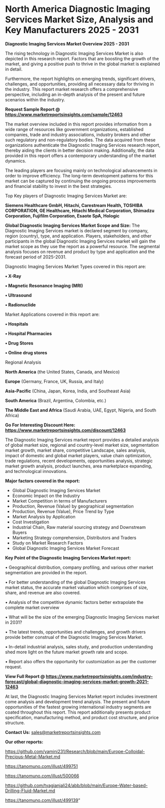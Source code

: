 # North America Diagnostic Imaging Services Market Size, Analysis and Key Manufacturers 2025 - 2031

<Strong> Diagnostic Imaging Services Market Overview 2025 - 2031</strong>

The rising technology in Diagnostic Imaging Services Market is also depicted in this research report. Factors that are boosting the growth of the market, and giving a positive push to thrive in the global market is explained in detail.

Furthermore, the report highlights on emerging trends, significant drivers, challenges, and opportunities, providing all necessary data for thriving in the industry. This report market research offers a comprehensive perspective, including an in-depth analysis of the present and future scenarios within the industry.

<strong>Request Sample Report @ <a href=https://www.marketreportsinsights.com/sample/12463>https://www.marketreportsinsights.com/sample/12463</a></strong>

The market overview included in this report provides information from a wide range of resources like government organizations, established companies, trade and industry associations, industry brokers and other such regulatory and non-regulatory bodies. The data acquired from these organizations authenticate the Diagnostic Imaging Services research report, thereby aiding the clients in better decision making. Additionally, the data provided in this report offers a contemporary understanding of the market dynamics.

The leading players are focusing mainly on technological advancements in order to improve efficiency. The long-term development patterns for this market can be captured by continuing the ongoing process improvements and financial stability to invest in the best strategies.

Top Key players of Diagnostic Imaging Services Market are:

<strong>Siemens Healthcare GmbH, Hitachi, Carestream Health, TOSHIBA CORPORATION, GE Healthcare, Hitachi Medical Corporation, Shimadzu Corporation, Fujifilm Corporation, Esaote SpA, Hologic</strong>

<strong><b>Global Diagnostic Imaging Services Market Scope and Size:</b></strong>
The Diagnostic Imaging Services market is declared segment by company, region (country), type, and application. Players, stakeholders, and other participants in the global Diagnostic Imaging Services market will gain the market scope as they use the report as a powerful resource. The segmental analysis focuses on revenue and product by type and application and the forecast period of 2025-2031.

Diagnostic Imaging Services Market Types covered in this report are:

<strong>• X-Ray

• Magnetic Resonance Imaging (MRI)

• Ultrasound

• Radionuclide</strong>

Market Applications covered in this report are:

<strong>• Hospitals

• Hospital Pharmacies

• Drug Stores

• Online drug stores</strong> 

Regional Analysis

<strong>North America</strong> (the United States, Canada, and Mexico)

<strong>Europe</strong> (Germany, France, UK, Russia, and Italy)

<strong>Asia-Pacific</strong> (China, Japan, Korea, India, and Southeast Asia)

<strong>South America</strong> (Brazil, Argentina, Colombia, etc.)

<strong>The Middle East and Africa</strong> (Saudi Arabia, UAE, Egypt, Nigeria, and South Africa)

<strong>Go For Interesting Discount Here: <a href=https://www.marketreportsinsights.com/discount/12463>https://www.marketreportsinsights.com/discount/12463</a></strong>

The Diagnostic Imaging Services market report provides a detailed analysis of global market size, regional and country-level market size, segmentation market growth, market share, competitive Landscape, sales analysis, impact of domestic and global market players, value chain optimization, trade regulations, recent developments, opportunities analysis, strategic market growth analysis, product launches, area marketplace expanding, and technological innovations.

<strong><b>Major factors covered in the report:</b></strong>
<ul>
  <li>Global Diagnostic Imaging Services Market </li>
  <li>Economic Impact on the Industry</li>
  <li>Market Competition in terms of Manufacturers</li>
  <li>Production, Revenue (Value) by geographical segmentation</li>
  <li>Production, Revenue (Value), Price Trend by Type</li>
  <li>Market Analysis by Application</li>
  <li>Cost Investigation</li>
  <li>Industrial Chain, Raw material sourcing strategy and Downstream Buyers</li>
  <li>Marketing Strategy comprehension, Distributors and Traders</li>
  <li>Study on Market Research Factors</li>
  <li>Global Diagnostic Imaging Services Market Forecast</li>
</ul>

<strong><b>Key Point of the Diagnostic Imaging Services Market report:</b></strong>

• Geographical distribution, company profiling, and various other market segmentation are provided in the report.

• For better understanding of the global Diagnostic Imaging Services market status, the accurate market valuation which comprises of size, share, and revenue are also covered.

• Analysis of the competitive dynamic factors better extrapolate the complete market overview

• What will be the size of the emerging Diagnostic Imaging Services market in 2031?

• The latest trends, opportunities and challenges, and growth drivers provide better construal of the Diagnostic Imaging Services Market.

• In-detail industrial analysis, sales study, and production understanding shed more light on the future market growth rate and scope.

• Report also offers the opportunity for customization as per the customer request.

<strong><b>View Full Report @ <a href=https://www.marketreportsinsights.com/industry-forecast/global-diagnostic-imaging-services-market-growth-2021-12463>https://www.marketreportsinsights.com/industry-forecast/global-diagnostic-imaging-services-market-growth-2021-12463</a></b></strong>


At last, the Diagnostic Imaging Services Market report includes investment come analysis and development trend analysis. The present and future opportunities of the fastest growing international industry segments are coated throughout this report. This report additionally presents product specification, manufacturing method, and product cost structure, and price structure.

<strong>Contact Us:</strong>
sales@marketreportsinsights.com

<strong>Our other reports:</strong>

<a href=https://github.com/yamini231/Research/blob/main/Europe-Colloidal-Precious-Metal-Market.md>https://github.com/yamini231/Research/blob/main/Europe-Colloidal-Precious-Metal-Market.md</a>

<a href=https://tanomuno.com/illust/499751>https://tanomuno.com/illust/499751</a>

<a href=https://tanomuno.com/illust/500066>https://tanomuno.com/illust/500066</a>

<a href=https://github.com/tyagianjali24/abb/blob/main/Europe-Water-based-Drilling-Fluid-Market.md>https://github.com/tyagianjali24/abb/blob/main/Europe-Water-based-Drilling-Fluid-Market.md</a>

<a href=https://tanomuno.com/illust/499139>https://tanomuno.com/illust/499139</a>"
